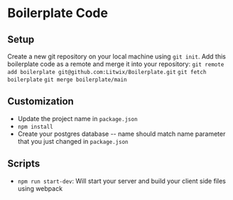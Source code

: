 # Boilerplate Code

## Setup

Create a new git repository on your local machine using `git init`.
Add this boilerplate code as a remote and merge it into your repository:
`git remote add boilerplate git@github.com:Litwix/Boilerplate.git`
`git fetch boilerplate`
`git merge boilerplate/main`

## Customization

- Update the project name in `package.json`
- `npm install`
- Create your postgres database -- name should match name parameter that you just changed in `package.json`

## Scripts

- `npm run start-dev`: Will start your server and build your client side files using webpack
